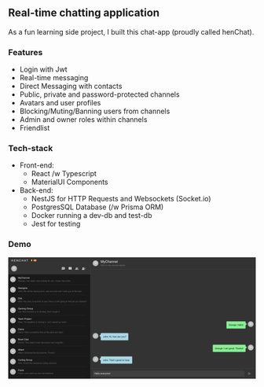 ## Real-time chatting application

As a fun learning side project, I built this chat-app (proudly called henChat).

### Features
- Login with Jwt
- Real-time messaging
- Direct Messaging with contacts
- Public, private and password-protected channels
- Avatars and user profiles
- Blocking/Muting/Banning users from channels
- Admin and owner roles within channels
- Friendlist

### Tech-stack
- Front-end:
  - React /w Typescript
  - MaterialUI Components
- Back-end:
  - NestJS for HTTP Requests and Websockets (Socket.io)
  - PostgresSQL Database (/w Prisma ORM)
  - Docker running a dev-db and test-db
  - Jest for testing

### Demo
![Main screen for henChat](./chat_app_demo.png)
